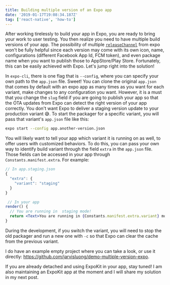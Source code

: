 ```yaml
---
title: Building multiple version of an Expo app
date: '2019-01-17T19:08:34.187Z'
tag: ['react-native', 'how-to']
---
```


After working tirelessly to build your app in Expo, you are ready to bring your work to user testing. You then realize you need to have multiple build versions of your app. The possibility of multiple [`releaseChannel`](https://docs.expo.io/versions/latest/guides/release-channels#__next) from expo won't be fully helpful since each version may come with its own icon, name, configurations (different Facebook App Id, FCM token), and even package name when you want to publish those to AppStore/Play Store. Fortunately, this can be easily achieved with Expo. Let's jump right into the solution!

In `expo-cli`, there is one flag that is `--config`, where you can specify your own path to the `app.json` file. Sweet! You can clone the original `app.json` that comes by default with an expo app as many times as you want for each variant, make changes to any configuration you want. However, it is a must that you change the `slug` field if you are going to publish your app so that the OTA updates from Expo can detect the right version of your app correctly. You don't want Expo to deliver a staging version update to your production variant 😅. To start the packager for a specific variant, you will pass that variant's `app.json` file like this:

```bash
expo start --config app.another-version.json
```

You will likely want to tell your app which variant it is running on as well, to offer users with customized behaviors. To do this, you can pass your own way to identify build variant through the field `extra` in the `app.json` file. Those fields can be accessed in your app through `Constants.manifest.extra`. For example:

```jsx
// In app.staging.json
{
  "extra": {
    "variant": "staging"
  }
}

 // In your app
render() {
  // You are running in  staging mode!
  return <Text>You are running in {Constants.manifest.extra.variant} mode!</Text>
}
```

During the development, if you switch the variant, you will need to stop the old packager and run a new one with `-c` so that Expo can clear the cache from the previous variant.

I do have an example empty project where you can take a look, or use it directly: https://github.com/jarvisluong/demo-multiple-version-expo.

If you are already detached and using ExpoKit in your app, stay tuned! I am also maintaining an ExpoKit app at the moment and I will share my solution in my next post.
